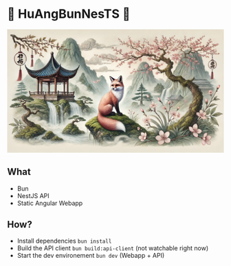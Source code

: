# 🦊 HuAngBunNesTS 🦊

![huhu](./huhu.png)

## What

- Bun
- NestJS API
- Static Angular Webapp

## How?

- Install dependencies `bun install`
- Build the API client `bun build:api-client` (not watchable right now)
- Start the dev environement `bun dev` (Webapp + API)

